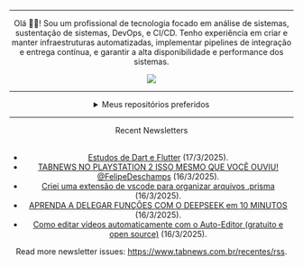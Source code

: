 <div align="center">
<hr>
<p>Olá 👋🏾! Sou um profissional de tecnologia focado em análise de sistemas, sustentação de sistemas, DevOps, e CI/CD. Tenho experiência em criar e manter infraestruturas automatizadas, implementar pipelines de integração e entrega contínua, e garantir a alta disponibilidade e performance dos sistemas.</p>
  <img src="https://media.giphy.com/media/yAGIvCiwPJn5C/giphy.gif">
<hr>
  <details>
  <summary>Meus repositórios preferidos</summary>
  <br />
  Alguns dos meus melhores repositórios:
  <br />
<br />
  <ul><li><a href=https://github.com/KubeNerd/aluratube target="_blank" rel="noopener noreferrer">KubeNerd/aluratube</a> (<b>0</b> ✨ and <b>0</b> 🍴): Aluratube - Desenvolvido durante a imersão React da Alura no final de 2022</li><li><a href=https://github.com/KubeNerd/nlw-ia target="_blank" rel="noopener noreferrer">KubeNerd/nlw-ia</a> (<b>0</b> ✨ and <b>0</b> 🍴): Projeto desenvolvido durante a NLW IA - Usando a API da OPENAI</li><li><a href=https://github.com/KubeNerd/nlw-journey-ia target="_blank" rel="noopener noreferrer">KubeNerd/nlw-journey-ia</a> (<b>0</b> ✨ and <b>0</b> 🍴): NLW IA - Agent de viagens usando python + langchain + GPT</li>
<li>More coming soon :).</li>
</ul>
  </details>
  <hr/>
    <summary>Recent Newsletters</summary>
  <br />
  <ul>
    <li><a href=https://www.tabnews.com.br/KauaHsSantos/estudos-de-dart-e-flutter target="_blank" rel="noopener noreferrer">Estudos de Dart e Flutter</a> (17/3/2025).</li><li><a href=https://www.tabnews.com.br/GustavoFurtadoFatality/pitch-tabnews-no-playstation-2-isso-mesmo-que-voce-ouviu-felipedeschamps target="_blank" rel="noopener noreferrer">TABNEWS NO PLAYSTATION 2 ISSO MESMO QUE VOCÊ OUVIU! @FelipeDeschamps</a> (16/3/2025).</li><li><a href=https://www.tabnews.com.br/jcassiodev/criei-uma-extensao-de-vscode-para-organizar-arquivos-prisma target="_blank" rel="noopener noreferrer">Criei uma extensão de vscode para organizar arquivos .prisma</a> (16/3/2025).</li><li><a href=https://www.tabnews.com.br/Arturzin/aprenda-a-delegar-funcoes-com-o-deepseek-em-10-minutos target="_blank" rel="noopener noreferrer">APRENDA A DELEGAR FUNÇÕES COM O DEEPSEEK em 10 MINUTOS</a> (16/3/2025).</li><li><a href=https://www.tabnews.com.br/refatora2024/como-editar-videos-automaticamente-com-o-auto-editor-gratuito-e-open-source target="_blank" rel="noopener noreferrer">Como editar vídeos automaticamente com o Auto-Editor (gratuito e open source)</a> (16/3/2025).</li>
  </ul>
<p>Read more newsletter issues: <a href="https://www.tabnews.com.br/recentes/rss">https://www.tabnews.com.br/recentes/rss</a>.</p>
  </details>
